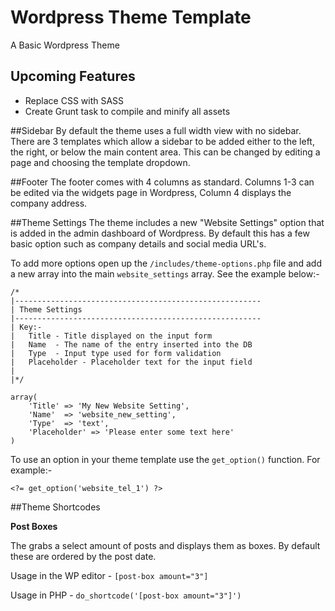 # Wordpress Theme Template
A Basic Wordpress Theme

## Upcoming Features
- Replace CSS with SASS
- Create Grunt task to compile and minify all assets

##Sidebar
By default the theme uses a full width view with no sidebar. There are 3 templates which allow a sidebar to be added either to the left, the right, or below the main content area. This can be changed by editing a page and choosing the template dropdown.

##Footer
The footer comes with 4 columns as standard. Columns 1-3 can be edited via the widgets page in Wordpress, Column 4 displays the company address.

##Theme Settings
The theme includes a new "Website Settings" option that is added in the admin dashboard of Wordpress. By default this has a few basic option such as company details and social media URL's. 

To add more options open up the `/includes/theme-options.php` file and add a new array into the main `website_settings` array. See the example below:-
```
/*
|-------------------------------------------------------
| Theme Settings
|-------------------------------------------------------
| Key:-
|   Title - Title displayed on the input form
|   Name  - The name of the entry inserted into the DB
|   Type  - Input type used for form validation
|   Placeholder - Placeholder text for the input field
|
|*/

array(
    'Title' => 'My New Website Setting',
    'Name'  => 'website_new_setting',
    'Type'  => 'text',
    'Placeholder' => 'Please enter some text here'
)
```

To use an option in your theme template use the `get_option()` function. For example:-

```
<?= get_option('website_tel_1') ?>
```

##Theme Shortcodes

**Post Boxes**

The grabs a select amount of posts and displays them as boxes. By default these are ordered by the post date.

Usage in the WP editor - `[post-box amount="3"]`

Usage in PHP - `do_shortcode('[post-box amount="3"]')`
